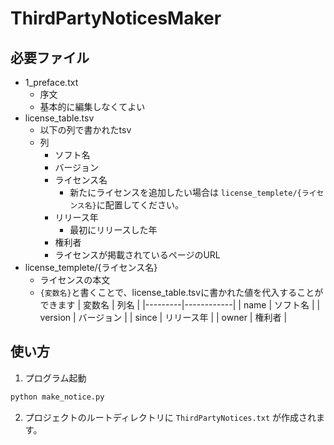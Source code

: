 # ThirdPartyNoticesMaker

## 必要ファイル
* 1_preface.txt
    * 序文
    * 基本的に編集しなくてよい
* license_table.tsv
    * 以下の列で書かれたtsv
    * 列
        * ソフト名
        * バージョン
        * ライセンス名
            * 新たにライセンスを追加したい場合は `license_templete/{ライセンス名}`に配置してください。
        * リリース年
            * 最初にリリースした年
        * 権利者
        * ライセンスが掲載されているページのURL
* license_templete/{ライセンス名}
    * ライセンスの本文
    * `{変数名}`と書くことで、license_table.tsvに書かれた値を代入することができます
      | 変数名  | 列名       |
      |---------|------------|
      | name    | ソフト名   |
      | version | バージョン |
      | since   | リリース年 |
      | owner   | 権利者     |

## 使い方
1. プログラム起動
  ```sh
  python make_notice.py
  ```

2. プロジェクトのルートディレクトリに `ThirdPartyNotices.txt` が作成されます。
